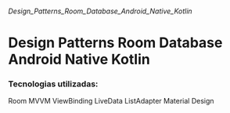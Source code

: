 ###### Design_Patterns_Room_Database_Android_Native_Kotlin
# Design Patterns Room Database Android Native Kotlin

### Tecnologias utilizadas:
Room
MVVM
ViewBinding
LiveData
ListAdapter
Material Design
